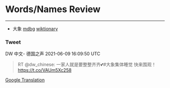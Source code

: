 
# Words/Names Review
___
- 大象 [mdbg](https://www.mdbg.net/chinese/dictionary?page=worddict&wdrst=0&wdqb=大象) [wiktionary](https://en.wiktionary.org/wiki/大象)
### Tweet
DW 中文- 德国之声 2021-06-09 16:09:50 UTC
> RT @dw_chinese: 一家人就是要整整齐齐💕#大象集体睡觉 快来围观！ https://t.co/VAUm5Xc258

[Google Translation](https://translate.google.com/?hi=en&tab=TT&sl=zh-CN&tl=en&op=translate&text=RT+%40dw_chinese%3A+%E4%B8%80%E5%AE%B6%E4%BA%BA%E5%B0%B1%E6%98%AF%E8%A6%81%E6%95%B4%E6%95%B4%E9%BD%90%E9%BD%90%F0%9F%92%95%23%E5%A4%A7%E8%B1%A1%E9%9B%86%E4%BD%93%E7%9D%A1%E8%A7%89+%E5%BF%AB%E6%9D%A5%E5%9B%B4%E8%A7%82%EF%BC%81+https%3A%2F%2Ft.co%2FVAUm5Xc258)
